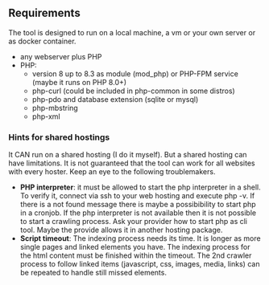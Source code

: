 ## Requirements

The tool is designed to run on a local machine, a vm or your own server or as docker container.

* any webserver plus PHP 
* PHP: 
  * version 8 up to 8.3 as module (mod_php) or PHP-FPM service (maybe it runs on PHP 8.0+)
  * php-curl (could be included in php-common in some distros)
  * php-pdo and database extension (sqlite or mysql)
  * php-mbstring
  * php-xml

### Hints for shared hostings

It CAN run on a shared hosting (I do it myself). But a shared hosting can have limitations. It is not guaranteed that the tool can work for all websites with every hoster. Keep an eye to the following troublemakers.

* **PHP interpreter**: it must be allowed to start the php interpreter in a shell. To verify it, connect via ssh to your web hosting and execute php -v. If there is a not found message there is maybe a possibibility to start php in a cronjob. If the php interpreter is not available then it is not possible to start a crawling process. Ask your provider how to start php as cli tool. Maybe the provide allows it in another hosting package.
* **Script timeout**: The indexing process needs its time. It is longer as more single pages and linked elements you have. The indexing process for the html content must be finished within the timeout. The 2nd crawler process to follow linked items (javascript, css, images, media, links) can be repeated to handle still missed elements.
